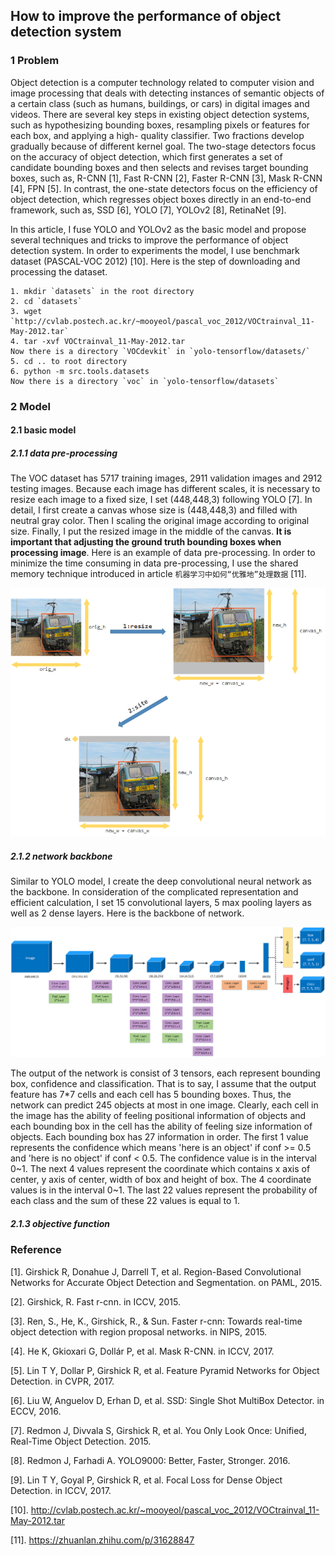 ## How to improve the performance of object detection system

### 1 Problem

Object detection is a computer technology related to computer vision and image processing that deals with detecting instances of semantic objects of a certain class (such as humans, buildings, or cars) in digital images and videos. There are several key steps in existing object detection systems, such as hypothesizing bounding boxes, resampling pixels or features for each box, and applying a high- quality classifier. Two fractions develop gradually because of different kernel goal. The two-stage detectors focus on the accuracy of object detection, which first generates a set of candidate bounding boxes and then  selects and revises target bounding boxes, such as, R-CNN [1], Fast R-CNN [2], Faster R-CNN [3], Mask R-CNN [4], FPN [5]. In contrast, the one-state detectors focus on the efficiency of object detection, which regresses object boxes directly in an end-to-end framework, such as, SSD [6], YOLO [7], YOLOv2 [8], RetinaNet [9].

In this article, I fuse YOLO and YOLOv2 as the basic model and propose several techniques and tricks to improve the performance of object detection system. In order to experiments the model, I use benchmark dataset (PASCAL-VOC 2012) [10]. Here is the step of downloading and processing the dataset.

```shell
1. mkdir `datasets` in the root directory
2. cd `datasets`
3. wget `http://cvlab.postech.ac.kr/~mooyeol/pascal_voc_2012/VOCtrainval_11-May-2012.tar`
4. tar -xvf VOCtrainval_11-May-2012.tar
Now there is a directory `VOCdevkit` in `yolo-tensorflow/datasets/`
5. cd .. to root directory
6. python -m src.tools.datasets
Now there is a directory `voc` in `yolo-tensorflow/datasets`
```



### 2 Model

#### 2.1 basic model

##### 2.1.1 data pre-processing

The VOC dataset has 5717 training images, 2911 validation images and 2912 testing images. Because each image has different scales, it is necessary to resize each image to a fixed size, I set (448,448,3) following YOLO [7]. In detail, I first create a canvas whose size is (448,448,3) and filled with neutral gray color. Then I scaling the original image according to original size. Finally, I put the resized image in the middle of the canvas. **It is important that adjusting the ground truth bounding boxes when processing image**. Here is an example of data pre-processing. In order to minimize the time consuming in data pre-processing, I use  the shared memory technique introduced in article `机器学习中如何“优雅地”处理数据` [11].

![data pre-processing](pictures/data-pre-processing.png)

##### 2.1.2 network backbone

Similar to YOLO model, I create the deep convolutional neural network as the backbone. In consideration of the complicated representation and efficient calculation, I set 15 convolutional layers, 5 max pooling layers as well as 2 dense layers. Here is the backbone of network.

![network](pictures/network.png)

The output of the network is consist of 3 tensors, each represent bounding box, confidence and classification. That is to say, I assume that the output feature has 7*7 cells and each cell has 5 bounding boxes. Thus, the network can predict 245 objects at most in one image. Clearly, each cell in the image has the ability of feeling positional information of objects and each bounding box in the cell has the ability of feeling size information of objects. Each bounding box has 27 information in order. The first 1 value represents the confidence which means 'here is an object' if conf >= 0.5 and 'here is no object' if conf < 0.5. The confidence value is in the interval 0~1. The next 4 values represent the coordinate which contains x axis of center, y axis of center, width of box and height of box. The 4 coordinate values is in the interval 0~1. The last 22 values represent the probability of each class and the sum of these 22 values is equal to 1.

##### 2.1.3 objective function



### Reference

[1]. Girshick R, Donahue J, Darrell T, et al. Region-Based Convolutional Networks for Accurate Object Detection and Segmentation. on PAML, 2015.

[2]. Girshick, R. Fast r-cnn. in ICCV, 2015.

[3]. Ren, S., He, K., Girshick, R., & Sun. Faster r-cnn: Towards real-time object detection with region proposal networks. in NIPS, 2015.

[4]. He K, Gkioxari G, Dollár P, et al. Mask R-CNN. in ICCV, 2017.

[5]. Lin T Y, Dollar P, Girshick R, et al. Feature Pyramid Networks for Object Detection. in CVPR, 2017.

[6]. Liu W, Anguelov D, Erhan D, et al. SSD: Single Shot MultiBox Detector. in ECCV, 2016.

[7]. Redmon J, Divvala S, Girshick R, et al. You Only Look Once: Unified, Real-Time Object Detection. 2015.

[8]. Redmon J, Farhadi A. YOLO9000: Better, Faster, Stronger. 2016.

[9]. Lin T Y, Goyal P, Girshick R, et al. Focal Loss for Dense Object Detection. in ICCV, 2017.

[10]. <http://cvlab.postech.ac.kr/~mooyeol/pascal_voc_2012/VOCtrainval_11-May-2012.tar>

[11]. https://zhuanlan.zhihu.com/p/31628847